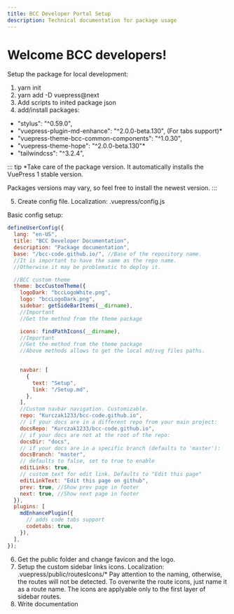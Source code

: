 ```yaml
---
title: BCC Developer Portal Setup
description: Technical documentation for package usage
---
```


# Welcome BCC developers!

Setup the package for local development:

1. yarn init
2. yarn add -D vuepress@next
3. Add scripts to inited package json
4. add/install packages:

- "stylus": "^0.59.0",
- "vuepress-plugin-md-enhance": "^2.0.0-beta.130", (For tabs support)\*
- "vuepress-theme-bcc-common-components": "^1.0.30",
- "vuepress-theme-hope": "^2.0.0-beta.130"\*
- "tailwindcss": "^3.2.4",

::: tip
*Take care of the package version. It automatically installs the VuePress 1 stable version.

Packages versions may vary, so feel free to install the newest version.
:::

5. Create config file. Localization: .vuepress/config.js

Basic config setup:
```js
defineUserConfig({
  lang: "en-US", 
  title: "BCC Developer Documentation", 
  description: "Package documentation", 
  base: "/bcc-code.github.io/", //Base of the repository name.
  //It is important to have the same as the repo name.
  //Otherwise it may be problematic to deploy it.

  //BCC custom theme
  theme: bccCustomTheme({ 
    logoDark: "bccLogoWhite.png",
    logo: "bccLogoDark.png",
    sidebar: getSideBarItems(__dirname), 
    //Important
    //Get the method from the theme package

    icons: findPathIcons(__dirname), 
    //Important
    //Get the method from the theme package
    //Above methods allows to get the local md/svg files paths.

    
    navbar: [
      {
        text: "Setup",
        link: "/Setup.md",
      },
    ],
    //Custom navbar navigation. Customizable.
    repo: "Kurczak1233/bcc-code.github.io",
    // if your docs are in a different repo from your main project:
    docsRepo: "Kurczak1233/bcc-code.github.io",
    // if your docs are not at the root of the repo:
    docsDir: "docs",
    // if your docs are in a specific branch (defaults to 'master'):
    docsBranch: "master",
    // defaults to false, set to true to enable
    editLinks: true,
    // custom text for edit link. Defaults to "Edit this page"
    editLinkText: "Edit this page on github",
    prev: true, //Show prev page in footer
    next: true, //Show next page in footer
  }),
  plugins: [
    mdEnhancePlugin({
      // adds code tabs support
      codetabs: true,
    }),
  ],
});
```
6. Get the public folder and change favicon and the logo.
7. Setup the custom sidebar links icons. Localization: .vuepress/public/routesIcons/*
Pay attention to the naming, otherwise, the routes will not be detected. To overwrite the route icons, just name it as a route name.
The icons are applyable only to the first layer of sidebar routes.
8. Write documentation

